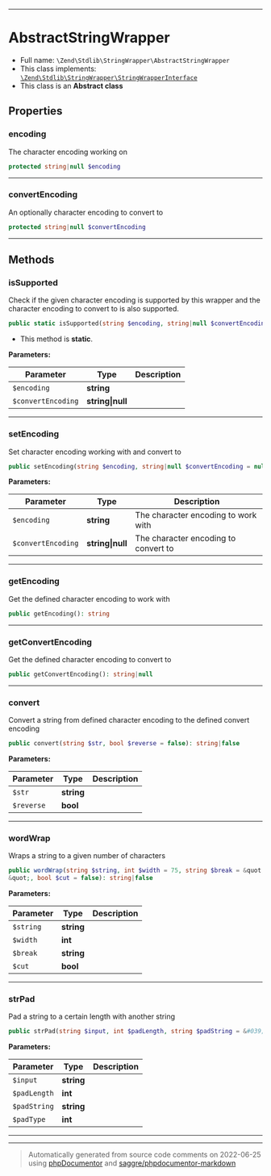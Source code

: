***

# AbstractStringWrapper





* Full name: `\Zend\Stdlib\StringWrapper\AbstractStringWrapper`
* This class implements:
[`\Zend\Stdlib\StringWrapper\StringWrapperInterface`](./StringWrapperInterface.md)
* This class is an **Abstract class**



## Properties


### encoding

The character encoding working on

```php
protected string|null $encoding
```






***

### convertEncoding

An optionally character encoding to convert to

```php
protected string|null $convertEncoding
```






***

## Methods


### isSupported

Check if the given character encoding is supported by this wrapper
and the character encoding to convert to is also supported.

```php
public static isSupported(string $encoding, string|null $convertEncoding = null): bool
```



* This method is **static**.




**Parameters:**

| Parameter | Type | Description |
|-----------|------|-------------|
| `$encoding` | **string** |  |
| `$convertEncoding` | **string&#124;null** |  |




***

### setEncoding

Set character encoding working with and convert to

```php
public setEncoding(string $encoding, string|null $convertEncoding = null): \Zend\Stdlib\StringWrapper\StringWrapperInterface
```








**Parameters:**

| Parameter | Type | Description |
|-----------|------|-------------|
| `$encoding` | **string** | The character encoding to work with |
| `$convertEncoding` | **string&#124;null** | The character encoding to convert to |




***

### getEncoding

Get the defined character encoding to work with

```php
public getEncoding(): string
```











***

### getConvertEncoding

Get the defined character encoding to convert to

```php
public getConvertEncoding(): string|null
```











***

### convert

Convert a string from defined character encoding to the defined convert encoding

```php
public convert(string $str, bool $reverse = false): string|false
```








**Parameters:**

| Parameter | Type | Description |
|-----------|------|-------------|
| `$str` | **string** |  |
| `$reverse` | **bool** |  |




***

### wordWrap

Wraps a string to a given number of characters

```php
public wordWrap(string $string, int $width = 75, string $break = &quot;
&quot;, bool $cut = false): string|false
```








**Parameters:**

| Parameter | Type | Description |
|-----------|------|-------------|
| `$string` | **string** |  |
| `$width` | **int** |  |
| `$break` | **string** |  |
| `$cut` | **bool** |  |




***

### strPad

Pad a string to a certain length with another string

```php
public strPad(string $input, int $padLength, string $padString = &#039; &#039;, int $padType = STR_PAD_RIGHT): string
```








**Parameters:**

| Parameter | Type | Description |
|-----------|------|-------------|
| `$input` | **string** |  |
| `$padLength` | **int** |  |
| `$padString` | **string** |  |
| `$padType` | **int** |  |




***


***
> Automatically generated from source code comments on 2022-06-25 using [phpDocumentor](http://www.phpdoc.org/) and [saggre/phpdocumentor-markdown](https://github.com/Saggre/phpDocumentor-markdown)
